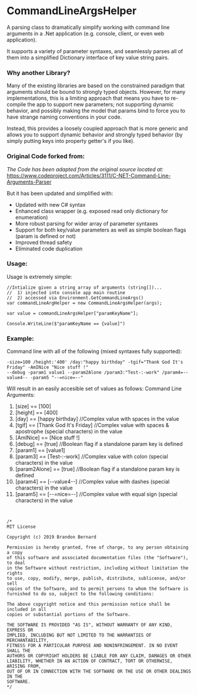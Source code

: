 # CommandLineArgsHelper
A parsing class to dramatically simplify working with command line arguments in a .Net application (e.g. console, client, or even web application).

It supports a variety of parameter syntaxes, and seamlessly parses all of them into a simplified Dictionary interface of key value string pairs.

### Why another Library?
Many of the existing libraries are based on the constrained paradigm that arguments should be bound to strongly typed objects. 
However, for many implementations, this is a limiting approach that means you have to re-compile the app to support new parameters; 
not supporting dynamic behavior, and possibly making the model that params bind to force you to have strange naming conventions in your code.

Instead, this provides a loosely coupled approach that is more generic and allows you to support dynamic behavior and strongly typed behavior (by simply putting keys into property getter's if you like).

### Original Code forked from:
_The Code has been adapted from the original source located at:_
https://www.codeproject.com/Articles/3111/C-NET-Command-Line-Arguments-Parser

But it has been updated and simplified with:
- Updated with new C# syntax
- Enhanced class wrapper (e.g. exposed read only dictionary for enumeration)
- More robust parsing for wider array of parameter syntaxes
- Support for both key/value parameters as well as simple boolean flags (param is defined or not)
- Improved thread safety
- Eliminated code duplication

### Usage:
Usage is extremely simple:
```
//Intialize given a string array of arguments (string[])...
//  1) injected into console app main routine
//  2) accessed via Environment.GetCommandLineArgs()
var commandLineArgHelper = new CommandLineArgsHelper(args);

var value = commandLineArgsHelper["paramKeyName"];

Console.WriteLine($"paramKeyName == {value]")
```

### Example:

Command line with all of the following (mixed syntaxes fully supported):
```
-size=100 /height:'400' /day:"happy birthday" -tgif="Thank God It's Friday" -AmINice "Nice stuff !" 
--debug -param1 value1 --param2Alone /param3:"Test-:-work" /param4=--value4-- -param5 "--=nice=--"
```

Will result in an easily accesible set of values as follows:
Command Line Arguments:
   1) [size] == [100]
   2) [height] == [400]
   3) [day] == [happy birthday] //Complex value with spaces in the value
   4) [tgif] == [Thank God It's Friday] //Complex value with spaces & apostrophe (special characters) in the value
   5) [AmINice] == [Nice stuff !]
   6) [debug] == [true] //Boolean flag if a standalone param key is defined
   7) [param1] == [value1]
   8) [param3] == [Test-:-work] //Complex value with colon (special characters) in the value
   9) [param2Alone] == [true]  //Boolean flag if a standalone param key is defined
   10) [param4] == [--value4--] //Complex value with dashes (special characters) in the value
   11) [param5] == [--=nice=--] //Complex value with equal sign (special characters) in the value

```


/*
MIT License

Copyright (c) 2019 Brandon Bernard

Permission is hereby granted, free of charge, to any person obtaining a copy
of this software and associated documentation files (the "Software"), to deal
in the Software without restriction, including without limitation the rights
to use, copy, modify, merge, publish, distribute, sublicense, and/or sell
copies of the Software, and to permit persons to whom the Software is
furnished to do so, subject to the following conditions:

The above copyright notice and this permission notice shall be included in all
copies or substantial portions of the Software.

THE SOFTWARE IS PROVIDED "AS IS", WITHOUT WARRANTY OF ANY KIND, EXPRESS OR
IMPLIED, INCLUDING BUT NOT LIMITED TO THE WARRANTIES OF MERCHANTABILITY,
FITNESS FOR A PARTICULAR PURPOSE AND NONINFRINGEMENT. IN NO EVENT SHALL THE
AUTHORS OR COPYRIGHT HOLDERS BE LIABLE FOR ANY CLAIM, DAMAGES OR OTHER
LIABILITY, WHETHER IN AN ACTION OF CONTRACT, TORT OR OTHERWISE, ARISING FROM,
OUT OF OR IN CONNECTION WITH THE SOFTWARE OR THE USE OR OTHER DEALINGS IN THE
SOFTWARE.
*/
```






